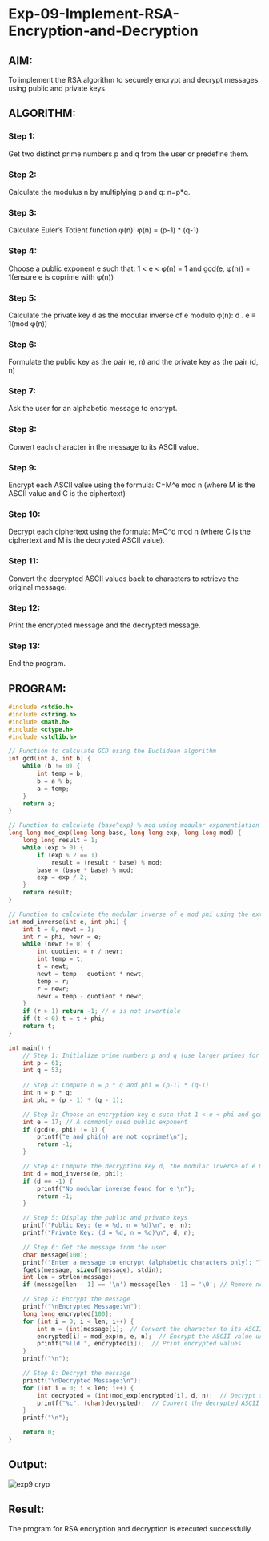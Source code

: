# Exp-09-Implement-RSA-Encryption-and-Decryption
## AIM:
To implement the RSA algorithm to securely encrypt and decrypt messages using public and private keys.
## ALGORITHM:
### Step 1: 
Get two distinct prime numbers p and q from the user or predefine them. 
### Step 2: 
Calculate the modulus n by multiplying p and q: n=p*q.
### Step 3:
Calculate Euler’s Totient function φ(n): φ(n) = (p-1) * (q-1)
### Step 4:
Choose a public exponent e such that: 1 < e < φ(n) = 1 and gcd(e, φ(n)) = 1(ensure e is coprime with φ(n))
### Step 5:
Calculate the private key d as the modular inverse of e modulo φ(n): d . e ≡ 1(mod φ(n))
### Step 6:
Formulate the public key as the pair (e, n) and the private key as the pair (d, n)
### Step 7:
Ask the user for an alphabetic message to encrypt.
### Step 8:
Convert each character in the message to its ASCII value.
### Step 9:
Encrypt each ASCII value using the formula: C=M^e mod n (where M is the ASCII value and C is the ciphertext)
### Step 10:
Decrypt each ciphertext using the formula: M=C^d mod n (where C is the ciphertext and M is the decrypted ASCII value).
### Step 11:
Convert the decrypted ASCII values back to characters to retrieve the original message. 
### Step 12:
Print the encrypted message and the decrypted message.
### Step 13:
End the program.

## PROGRAM:
```c
#include <stdio.h>
#include <string.h>
#include <math.h>
#include <ctype.h>
#include <stdlib.h>

// Function to calculate GCD using the Euclidean algorithm
int gcd(int a, int b) {
    while (b != 0) {
        int temp = b;
        b = a % b;
        a = temp;
    }
    return a;
}

// Function to calculate (base^exp) % mod using modular exponentiation
long long mod_exp(long long base, long long exp, long long mod) {
    long long result = 1;
    while (exp > 0) {
        if (exp % 2 == 1)
            result = (result * base) % mod;
        base = (base * base) % mod;
        exp = exp / 2;
    }
    return result;
}

// Function to calculate the modular inverse of e mod phi using the extended Euclidean algorithm
int mod_inverse(int e, int phi) {
    int t = 0, newt = 1;
    int r = phi, newr = e;
    while (newr != 0) {
        int quotient = r / newr;
        int temp = t;
        t = newt;
        newt = temp - quotient * newt;
        temp = r;
        r = newr;
        newr = temp - quotient * newr;
    }
    if (r > 1) return -1; // e is not invertible
    if (t < 0) t = t + phi;
    return t;
}

int main() {
    // Step 1: Initialize prime numbers p and q (use larger primes for real-world applications)
    int p = 61;
    int q = 53;
    
    // Step 2: Compute n = p * q and phi = (p-1) * (q-1)
    int n = p * q;
    int phi = (p - 1) * (q - 1);

    // Step 3: Choose an encryption key e such that 1 < e < phi and gcd(e, phi) = 1
    int e = 17; // A commonly used public exponent
    if (gcd(e, phi) != 1) {
        printf("e and phi(n) are not coprime!\n");
        return -1;
    }

    // Step 4: Compute the decryption key d, the modular inverse of e mod phi
    int d = mod_inverse(e, phi);
    if (d == -1) {
        printf("No modular inverse found for e!\n");
        return -1;
    }

    // Step 5: Display the public and private keys
    printf("Public Key: (e = %d, n = %d)\n", e, n);
    printf("Private Key: (d = %d, n = %d)\n", d, n);

    // Step 6: Get the message from the user
    char message[100];
    printf("Enter a message to encrypt (alphabetic characters only): ");
    fgets(message, sizeof(message), stdin);
    int len = strlen(message);
    if (message[len - 1] == '\n') message[len - 1] = '\0'; // Remove newline character

    // Step 7: Encrypt the message
    printf("\nEncrypted Message:\n");
    long long encrypted[100];
    for (int i = 0; i < len; i++) {
        int m = (int)message[i];  // Convert the character to its ASCII value
        encrypted[i] = mod_exp(m, e, n);  // Encrypt the ASCII value using RSA
        printf("%lld ", encrypted[i]);  // Print encrypted values
    }
    printf("\n");

    // Step 8: Decrypt the message
    printf("\nDecrypted Message:\n");
    for (int i = 0; i < len; i++) {
        int decrypted = (int)mod_exp(encrypted[i], d, n);  // Decrypt the ASCII value using RSA
        printf("%c", (char)decrypted);  // Convert the decrypted ASCII value back to a character
    }
    printf("\n");

    return 0;
}
```
## Output:

![exp9 cryp](https://github.com/user-attachments/assets/4e10a18a-5774-4b26-89fb-fec90ec746f4)



## Result:
The program for RSA encryption and decryption is executed successfully.
